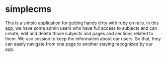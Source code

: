 # simplecms
This is a simple application for getting hands dirty with ruby on rails. In this app, we have some admin users who have full access to subjects and can create, edit and delete those subjects and pages and sections related to them. We use session to keep the information about our users. So that, they can easily navigate from one page to another staying recognized by our app.
